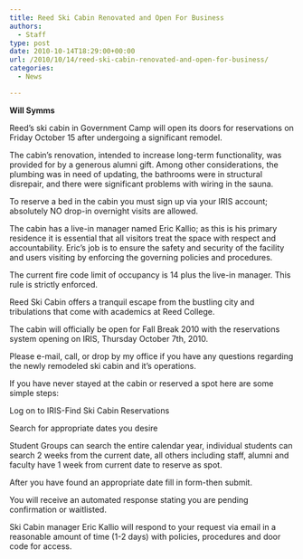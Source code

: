 ```yaml
---
title: Reed Ski Cabin Renovated and Open For Business
authors: 
  - Staff
type: post
date: 2010-10-14T18:29:00+00:00
url: /2010/10/14/reed-ski-cabin-renovated-and-open-for-business/
categories:
  - News

---
```

**Will Symms**

Reed’s ski cabin in Government Camp will open its doors for reservations on Friday October 15 after undergoing a significant remodel.

The cabin’s renovation, intended to increase long-term functionality, was provided for by a generous alumni gift. Among other considerations, the plumbing was in need of updating, the bathrooms were in structural disrepair, and there were significant problems with wiring in the sauna.

To reserve a bed in the cabin you must sign up via your IRIS account; absolutely NO drop-in overnight visits are allowed.

The cabin has a live-in manager named Eric Kallio; as this is his primary residence it is essential that all visitors treat the space with respect and accountability. Eric’s job is to ensure the safety and security of the facility and users visiting by enforcing the governing policies and procedures.

The current fire code limit of occupancy is 14 plus the live-in manager. This rule is strictly enforced.

Reed Ski Cabin offers a tranquil escape from the bustling city and tribulations that come with academics at Reed College.

The cabin will officially be open for Fall Break 2010 with the reservations system opening on IRIS, Thursday October 7th, 2010.

Please e-mail, call, or drop by my office if you have any questions regarding the newly remodeled ski cabin and it’s operations.

If you have never stayed at the cabin or reserved a spot here are some simple steps:

Log on to IRIS-Find Ski Cabin Reservations

Search for appropriate dates you desire

Student Groups can search the entire calendar year, individual students can search 2 weeks from the current date, all others including staff, alumni and faculty have 1 week from current date to reserve as spot.

After you have found an appropriate date fill in form-then submit.

You will receive an automated response stating you are pending confirmation or waitlisted.

Ski Cabin manager Eric Kallio will respond to your request via email in a reasonable amount of time (1-2 days) with policies, procedures and door code for access.